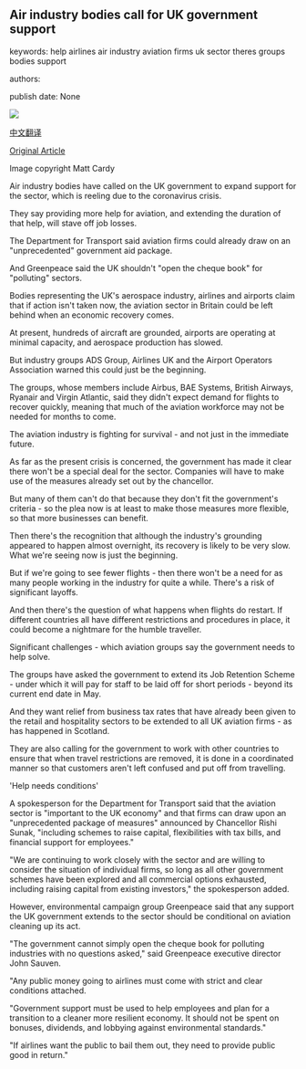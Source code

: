 ## Air industry bodies call for UK government support

keywords: help airlines air industry aviation firms uk sector theres groups bodies support

authors: 

publish date: None

![](https://ichef.bbci.co.uk/news/1024/branded_news/D057/production/_111753335_plane.jpg)

[中文翻译](Air%20industry%20bodies%20call%20for%20UK%20government%20support_zh.md)

[Original Article](https://www.bbc.com/news/business-52247511)

Image copyright Matt Cardy

Air industry bodies have called on the UK government to expand support for the sector, which is reeling due to the coronavirus crisis.

They say providing more help for aviation, and extending the duration of that help, will stave off job losses.

The Department for Transport said aviation firms could already draw on an "unprecedented" government aid package.

And Greenpeace said the UK shouldn't "open the cheque book" for "polluting" sectors.

Bodies representing the UK's aerospace industry, airlines and airports claim that if action isn't taken now, the aviation sector in Britain could be left behind when an economic recovery comes.

At present, hundreds of aircraft are grounded, airports are operating at minimal capacity, and aerospace production has slowed.

But industry groups ADS Group, Airlines UK and the Airport Operators Association warned this could just be the beginning.

The groups, whose members include Airbus, BAE Systems, British Airways, Ryanair and Virgin Atlantic, said they didn't expect demand for flights to recover quickly, meaning that much of the aviation workforce may not be needed for months to come.

The aviation industry is fighting for survival - and not just in the immediate future.

As far as the present crisis is concerned, the government has made it clear there won't be a special deal for the sector. Companies will have to make use of the measures already set out by the chancellor.

But many of them can't do that because they don't fit the government's criteria - so the plea now is at least to make those measures more flexible, so that more businesses can benefit.

Then there's the recognition that although the industry's grounding appeared to happen almost overnight, its recovery is likely to be very slow. What we're seeing now is just the beginning.

But if we're going to see fewer flights - then there won't be a need for as many people working in the industry for quite a while. There's a risk of significant layoffs.

And then there's the question of what happens when flights do restart. If different countries all have different restrictions and procedures in place, it could become a nightmare for the humble traveller.

Significant challenges - which aviation groups say the government needs to help solve.

The groups have asked the government to extend its Job Retention Scheme - under which it will pay for staff to be laid off for short periods - beyond its current end date in May.

And they want relief from business tax rates that have already been given to the retail and hospitality sectors to be extended to all UK aviation firms - as has happened in Scotland.

They are also calling for the government to work with other countries to ensure that when travel restrictions are removed, it is done in a coordinated manner so that customers aren't left confused and put off from travelling.

'Help needs conditions'

A spokesperson for the Department for Transport said that the aviation sector is "important to the UK economy" and that firms can draw upon an "unprecedented package of measures" announced by Chancellor Rishi Sunak, "including schemes to raise capital, flexibilities with tax bills, and financial support for employees."

"We are continuing to work closely with the sector and are willing to consider the situation of individual firms, so long as all other government schemes have been explored and all commercial options exhausted, including raising capital from existing investors," the spokesperson added.

However, environmental campaign group Greenpeace said that any support the UK government extends to the sector should be conditional on aviation cleaning up its act.

"The government cannot simply open the cheque book for polluting industries with no questions asked," said Greenpeace executive director John Sauven.

"Any public money going to airlines must come with strict and clear conditions attached.

"Government support must be used to help employees and plan for a transition to a cleaner more resilient economy. It should not be spent on bonuses, dividends, and lobbying against environmental standards."

"If airlines want the public to bail them out, they need to provide public good in return."